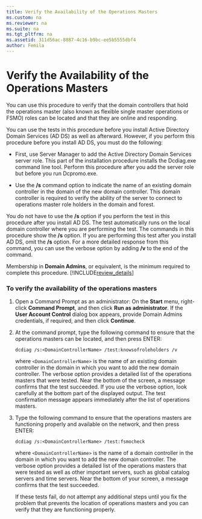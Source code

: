 ```yaml
---
title: Verify the Availability of the Operations Masters
ms.custom: na
ms.reviewer: na
ms.suite: na
ms.tgt_pltfrm: na
ms.assetid: 311d56ac-8887-4c16-b9bc-ee5b5555dbf4
author: Femila
---
```

# Verify the Availability of the Operations Masters
  You can use this procedure to verify that the domain controllers that hold the operations master \(also known as flexible single master operations or FSMO\) roles can be located and that they are online and responding.  
  
 You can use the tests in this procedure before you install Active Directory Domain Services \(AD DS\) as well as afterward. However, if you perform this procedure before you install AD DS, you must do the following:  
  
-   First, use Server Manager to add the Active Directory Domain Services server role. This part of the installation procedure installs the Dcdiag.exe command line tool. Perform this procedure after you add the server role but before you run Dcpromo.exe.  
  
-   Use the **\/s** command option to indicate the name of an existing domain controller in the domain of the new domain controller. This domain controller is required to verify the ability of the server to connect to operations master role holders in the domain and forest.  
  
 You do not have to use the **\/s** option if you perform the test in this procedure after you install AD DS. The test automatically runs on the local domain controller where you are performing the test. The commands in this procedure show the **\/s** option. If you are performing this test after you install AD DS, omit the **\/s** option. For a more detailed response from this command, you can use the verbose option by adding **\/v** to the end of the command.  
  
 Membership in **Domain Admins**, or equivalent, is the minimum required to complete this procedure. [!INCLUDE[review_details](../Token/review_details_md.md)]  
  
### To verify the availability of the operations masters  
  
1.  Open a Command Prompt as an administrator: On the **Start** menu, right\-click **Command Prompt**, and then click **Run as administrator**. If the **User Account Control** dialog box appears, provide Domain Admins credentials, if required, and then click **Continue**.  
  
2.  At the command prompt, type the following command to ensure that the operations masters can be located, and then press ENTER:  
  
     `dcdiag /s:<DomainControllerName> /test:knowsofroleholders /v`  
  
     where `<DomainControllerName>` is the name of an existing domain controller in the domain in which you want to add the new domain controller. The verbose option provides a detailed list of the operations masters that were tested. Near the bottom of the screen, a message confirms that the test succeeded. If you use the verbose option, look carefully at the bottom part of the displayed output. The test confirmation message appears immediately after the list of operations masters.  
  
3.  Type the following command to ensure that the operations masters are functioning properly and available on the network, and then press ENTER:  
  
     `dcdiag /s:<DomainControllerName> /test:fsmocheck`  
  
     where `<DomainControllerName>` is the name of a domain controller in the domain in which you want to add the new domain controller. The verbose option provides a detailed list of the operations masters that were tested as well as other important servers, such as global catalog servers and time servers. Near the bottom of your screen, a message confirms that the test succeeded.  
  
     If these tests fail, do not attempt any additional steps until you fix the problem that prevents the location of operations masters and you can verify that they are functioning properly.  
  
  